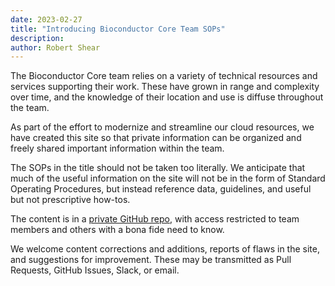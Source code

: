 ```yaml
---
date: 2023-02-27
title: "Introducing Bioconductor Core Team SOPs"
description: 
author: Robert Shear
---
```


The Bioconductor Core team relies on a variety of technical resources and services supporting their work. 
These have grown in range and complexity over time, and the knowledge of their location and use is diffuse throughout the team.

As part of the effort to modernize and streamline our cloud resources, we have created this site so that private information can be organized and freely shared important information within the team.

The SOPs in the title should not be taken too literally. We anticipate that much of the useful information on the site will not be in the form of Standard Operating Procedures, but instead reference data, guidelines, and useful but not prescriptive how-tos.

The content is in a [private GitHub repo](https://github.com/Bioconductor/bioc-core-sops), with access restricted to team members and others with a bona fide need to know.

We welcome content corrections and additions, reports of flaws in the site, and suggestions for improvement. These may be transmitted as Pull Requests, GitHub Issues, Slack, or email.


